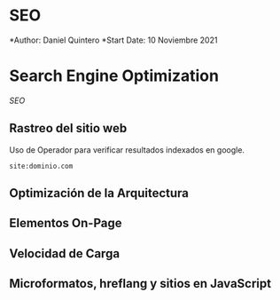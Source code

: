 # SEO

*Author: Daniel Quintero
*Start Date: 10 Noviembre 2021

# Search Engine Optimization

_SEO_

<!-- Rastreo del sitio web -->
## Rastreo del sitio web

Uso de Operador para verificar resultados indexados en google.
```
site:dominio.com
```

<!-- Optimización de la Arquitectura -->
## Optimización de la Arquitectura

<!-- Elementos On-Page -->
## Elementos On-Page

<!-- Velocidad de Carga -->
## Velocidad de Carga

<!-- Microformatos, hreflang y sitios en JavaScript -->
## Microformatos, hreflang y sitios en JavaScript
